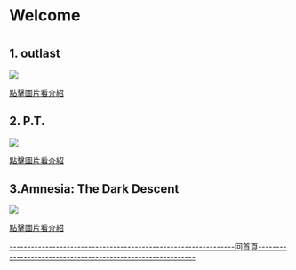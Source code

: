 <h1>Welcome<h1>


<h2>1. outlast</h2>
<p><a href=" https://j24576931000.github.io/outlast/"><img src="https://upload.wikimedia.org/wikipedia/en/1/1b/Outlast2.png" /></a></p>
<p><a href=" https://j24576931000.github.io/outlast/">點擊圖片看介紹</a></p>

  

<h2>2. P.T.</h2>
<p><a href=" https://j24576931000.github.io/P.T./"><img src="https://www.upmedia.mg/upload/ck/ptdemo2.jpg" /></a></p>
<p><a href=" https://j24576931000.github.io/P.T./">點擊圖片看介紹</a></p>

<h2>3.Amnesia: The Dark Descent</h2>
<p><a href="https://j24576931000.github.io/Amnesia-The-Dark-Descent/.">
<img src="https://steamcdn-a.akamaihd.net/steam/apps/57300/header.jpg?t=1470159681" /></a></p>
<p><a href="https://j24576931000.github.io/Amnesia-The-Dark-Descent/.">點擊圖片看介紹</a></p>
<p><a href="https://j24576931000.github.io/HORROR-HOUSE/">
  ---------------------------------------------------------------回首頁------------------------------------------------------------</a></p>

